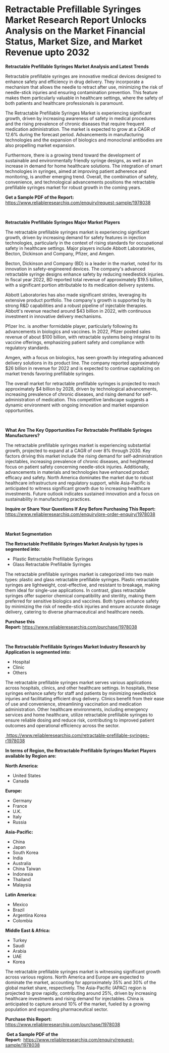 <p><h1>Retractable Prefillable Syringes Market Research Report Unlocks Analysis on the Market Financial Status, Market Size, and Market Revenue upto 2032</h1></p><p><strong>Retractable Prefillable Syringes Market Analysis and Latest Trends</strong></p>
<p><p>Retractable prefillable syringes are innovative medical devices designed to enhance safety and efficiency in drug delivery. They incorporate a mechanism that allows the needle to retract after use, minimizing the risk of needle-stick injuries and ensuring contamination prevention. This feature makes them particularly valuable in healthcare settings, where the safety of both patients and healthcare professionals is paramount.</p><p>The Retractable Prefillable Syringes Market is experiencing significant growth, driven by increasing awareness of safety in medical procedures and the rising prevalence of chronic diseases that require frequent medication administration. The market is expected to grow at a CAGR of 12.6% during the forecast period. Advancements in manufacturing technologies and the expansion of biologics and monoclonal antibodies are also propelling market expansion. </p><p>Furthermore, there is a growing trend toward the development of sustainable and environmentally friendly syringe designs, as well as an increase in demand for home healthcare solutions. The integration of smart technologies in syringes, aimed at improving patient adherence and monitoring, is another emerging trend. Overall, the combination of safety, convenience, and technological advancements positions the retractable prefillable syringes market for robust growth in the coming years.</p></p>
<p><strong>Get a Sample PDF of the Report:&nbsp;</strong> <a href="https://www.reliableresearchiq.com/enquiry/request-sample/1978038?utm_campaign=3445&utm_medium=2&utm_source=Github&utm_content=ia&utm_term=16042025&utm_id=retractable-prefillable-syringes">https://www.reliableresearchiq.com/enquiry/request-sample/1978038</a></p>
<p>&nbsp;</p>
<p><strong>Retractable Prefillable Syringes Major Market Players</strong></p>
<p><p>The retractable prefillable syringes market is experiencing significant growth, driven by increasing demand for safety features in injection technologies, particularly in the context of rising standards for occupational safety in healthcare settings. Major players include Abbott Laboratories, Becton, Dickinson and Company, Pfizer, and Amgen.</p><p>Becton, Dickinson and Company (BD) is a leader in the market, noted for its innovation in safety-engineered devices. The company's advanced retractable syringe designs enhance safety by reducing needlestick injuries. In fiscal year 2022, BD reported total revenue of approximately $19.5 billion, with a significant portion attributable to its medication delivery systems.</p><p>Abbott Laboratories has also made significant strides, leveraging its extensive product portfolio. The company's growth is supported by its strong R&D capabilities and a robust pipeline of injectable therapies. Abbott's revenue reached around $43 billion in 2022, with continuous investment in innovative delivery mechanisms.</p><p>Pfizer Inc. is another formidable player, particularly following its advancements in biologics and vaccines. In 2022, Pfizer posted sales revenue of about $100 billion, with retractable systems being integral to its vaccine offerings, emphasizing patient safety and compliance with regulatory standards.</p><p>Amgen, with a focus on biologics, has seen growth by integrating advanced delivery solutions in its product line. The company reported approximately $26 billion in revenue for 2022 and is expected to continue capitalizing on market trends favoring prefillable syringes.</p><p>The overall market for retractable prefillable syringes is projected to reach approximately $4 billion by 2028, driven by technological advancements, increasing prevalence of chronic diseases, and rising demand for self-administration of medication. This competitive landscape suggests a dynamic environment with ongoing innovation and market expansion opportunities.</p></p>
<p>&nbsp;</p>
<p><strong>What Are The Key Opportunities For Retractable Prefillable Syringes Manufacturers?</strong></p>
<p><p>The retractable prefillable syringes market is experiencing substantial growth, projected to expand at a CAGR of over 8% through 2030. Key factors driving this market include the rising demand for self-administration injectables, increasing prevalence of chronic diseases, and heightened focus on patient safety concerning needle-stick injuries. Additionally, advancements in materials and technologies have enhanced product efficacy and safety. North America dominates the market due to robust healthcare infrastructure and regulatory support, while Asia-Pacific is anticipated to witness significant growth due to increasing healthcare investments. Future outlook indicates sustained innovation and a focus on sustainability in manufacturing practices.</p></p>
<p><strong>Inquire or Share Your Questions If Any Before Purchasing This Report:</strong> <a href="https://www.reliableresearchiq.com/enquiry/pre-order-enquiry/1978038?utm_campaign=3445&utm_medium=2&utm_source=Github&utm_content=ia&utm_term=16042025&utm_id=retractable-prefillable-syringes">https://www.reliableresearchiq.com/enquiry/pre-order-enquiry/1978038</a></p>
<p>&nbsp;</p>
<p><strong>Market Segmentation</strong></p>
<p><strong>The Retractable Prefillable Syringes Market Analysis by types is segmented into:</strong></p>
<p><ul><li>Plastic Retractable Prefillable Syringes</li><li>Glass Retractable Prefillable Syringes</li></ul></p>
<p><p>The retractable prefillable syringes market is categorized into two main types: plastic and glass retractable prefillable syringes. Plastic retractable syringes are lightweight, cost-effective, and resistant to breakage, making them ideal for single-use applications. In contrast, glass retractable syringes offer superior chemical compatibility and sterility, making them preferred for sensitive biologics and vaccines. Both types enhance safety by minimizing the risk of needle-stick injuries and ensure accurate dosage delivery, catering to diverse pharmaceutical and healthcare needs.</p></p>
<p><strong>Purchase this Report:&nbsp;</strong><a href="https://www.reliableresearchiq.com/purchase/1978038?utm_campaign=3445&utm_medium=2&utm_source=Github&utm_content=ia&utm_term=16042025&utm_id=retractable-prefillable-syringes">https://www.reliableresearchiq.com/purchase/1978038</a></p>
<p>&nbsp;</p>
<p><strong>The Retractable Prefillable Syringes Market Industry Research by Application is segmented into:</strong></p>
<p><ul><li>Hospital</li><li>Clinic</li><li>Others</li></ul></p>
<p><p>The retractable prefillable syringes market serves various applications across hospitals, clinics, and other healthcare settings. In hospitals, these syringes enhance safety for staff and patients by minimizing needlestick injuries and facilitating efficient drug delivery. Clinics benefit from their ease of use and convenience, streamlining vaccination and medication administration. Other healthcare environments, including emergency services and home healthcare, utilize retractable prefillable syringes to ensure reliable dosing and reduce risk, contributing to improved patient outcomes and operational efficiency across the sector.</p></p>
<p><a href="https://www.reliableresearchiq.com/retractable-prefillable-syringes-r1978038?utm_campaign=3445&utm_medium=2&utm_source=Github&utm_content=ia&utm_term=16042025&utm_id=retractable-prefillable-syringes">&nbsp;https://www.reliableresearchiq.com/retractable-prefillable-syringes-r1978038</a></p>
<p><strong>In terms of Region, the Retractable Prefillable Syringes Market Players available by Region are:</strong></p>
<p>
    <p> <strong> North America: </strong>
        <ul>
            <li>United States</li>
            <li>Canada</li>
        </ul>
        </p> 
    <p> <strong> Europe: </strong>
        <ul>
            <li>Germany</li>
            <li>France</li>
            <li>U.K.</li>
            <li>Italy</li>
            <li>Russia</li>
        </ul>
        </p> 
    <p> <strong> Asia-Pacific: </strong>
        <ul>
            <li>China</li>
            <li>Japan</li>
            <li>South Korea</li>
            <li>India</li>
            <li>Australia</li>
            <li>China Taiwan</li>
            <li>Indonesia</li>
            <li>Thailand</li>
            <li>Malaysia</li>
        </ul>
        </p> 
    <p> <strong> Latin America: </strong>
        <ul>
            <li>Mexico</li>
            <li>Brazil</li>
            <li>Argentina Korea</li>
            <li>Colombia</li>
        </ul>
        </p> 
    <p> <strong> Middle East & Africa: </strong>
        <ul>
            <li>Turkey</li>
            <li>Saudi</li>
            <li>Arabia</li>
            <li>UAE</li>
            <li>Korea</li>
        </ul>
    </p>
    </p>
<p><p>The retractable prefillable syringes market is witnessing significant growth across various regions. North America and Europe are expected to dominate the market, accounting for approximately 35% and 30% of the global market share, respectively. The Asia-Pacific (APAC) region is projected to grow rapidly, contributing around 25%, driven by increasing healthcare investments and rising demand for injectables. China is anticipated to capture around 10% of the market, fueled by a growing population and expanding pharmaceutical sector.</p></p>
<p><strong>Purchase this Report: </strong><a href="https://www.reliableresearchiq.com/purchase/1978038?utm_campaign=3445&utm_medium=2&utm_source=Github&utm_content=ia&utm_term=16042025&utm_id=retractable-prefillable-syringes">https://www.reliableresearchiq.com/purchase/1978038</a></p>
<p>&nbsp;<strong>Get a Sample PDF of the Report:&nbsp;&nbsp;</strong><a href="https://www.reliableresearchiq.com/enquiry/request-sample/1978038?utm_campaign=3445&utm_medium=2&utm_source=Github&utm_content=ia&utm_term=16042025&utm_id=retractable-prefillable-syringes">https://www.reliableresearchiq.com/enquiry/request-sample/1978038</a></p>
<p><strong></strong></p>
<p><p></p><p></p><p></p></p>